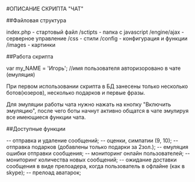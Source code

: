 #ОПИСАНИЕ СКРИПТА "ЧАТ"

##Файловая структура

index.php - стартовый файл
/sctipts - папка с javascript
/engine/ajax - серверное управление
/css - стили
/config - конфигурация и функции
/images - картинки

##Работа скрипта

var my_NAME = 'Игорь'; //имя пользователя авторизоровано в чате (емуляция) 

При первом использовании скрипта в БД занесены только несколько ботов(юзеров), несколько подарков и первые фразы.

Для эмуляции работы чата нужно нажать на кнопку "Включить эмуляцию", 
после чего боты начнут активно общатся в чате эмулируя все имеющиеся функции чата.

##Доступные функции

-- отправка и удаление сообщений;
-- оценки, симпатии (9, 10);
-- отправка подарков (добавлены только подарки за 2зол.);
-- емуляция ошибки отправки сообщения;
-- мониторинг онлайн пользователей;
-- мониторинг количества новых сообщений;
-- ожидание доставки сообщения в виде прелоадера, когда пользователь в офлайне (как в skype);
-- прелоад аватарок;


